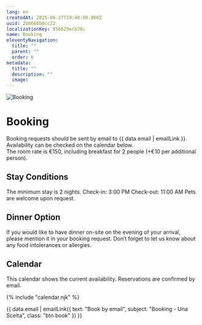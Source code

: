 ```yaml
---
lang: en
createdAt: 2025-06-17T19:40:00.000Z
uuid: 2b0666b0cc22
localizationKey: 056629ecb78c
name: Booking
eleventyNavigation:
  title: ""
  parent: ""
  order: 6
metadata:
  title: ""
  description: ""
  image:
---
```


![Booking](/_images/Main-clefs-ombre.webp)

# Booking

Booking requests should be sent by email to {{ data.email | emailLink }}.  
Availability can be checked on the calendar below.  
The room rate is €150, including breakfast for 2 people (+€10 per additional person).

## Stay Conditions

The minimum stay is 2 nights.
Check-in: 3:00 PM
Check-out: 11:00 AM
Pets are welcome upon request.

## Dinner Option

If you would like to have dinner on-site on the evening of your arrival, please mention it in your booking request.
Don’t forget to let us know about any food intolerances or allergies.

<section class="calendar-container">
  <h2>Calendar</h2>
  <p class="callout">This calendar shows the current availability. Reservations are confirmed by email.</p>

{% include "calendar.njk" %}

</section>

<section class="center intrinsic">
  {{ data.email | emailLink({ text: "Book by email", subject: "Booking - Una Scelta", class: "btn book" }) }}
</section>
